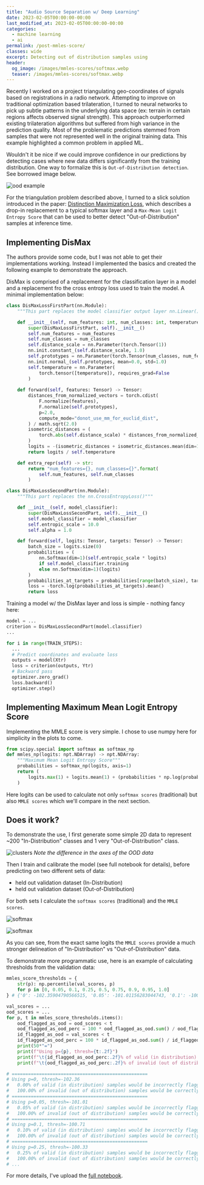 ```yaml
---
title: "Audio Source Separation w/ Deep Learning"
date: 2023-02-05T00:00:00-00:00
last_modified_at: 2023-02-05T00:00:00-00:00
categories:
  - machine learning
  - ai
permalink: /post-mmles-score/
classes: wide
excerpt: Detecting out of distribution samples using  
header:
  og_image: /images/mmles-scores/softmax.webp
  teaser: /images/mmles-scores/softmax.webp
---
```


Recently I worked on a project triangulating geo-coordinates of signals based on registrations in a radio network. Attempting to improve on traditional optimization based trilateration, I turned to neural networks to pick up subtle patterns in the underlying data space (ex: terrain in certain regions affects observed signal strength). This approach outperformed existing trilateration algorithms but suffered from high variance in the prediction quality. Most of the problematic predictions stemmed from samples that were not represented well in the original training data. This example highlighted a common problem in applied ML.

Wouldn't it be nice if we could improve confidence in our predictions by detecting cases where new data differs significantly from the training distribution. One way to formalize this is `Out-of-Distribution detection`. See borrowed image below.

![ood example](https://raw.githubusercontent.com/dlmacedo/robust-deep-learning/e7debdd54e6f38c692913d34a99d466a8c294eff/assets/rdl.png)

For the triangulation problem described above, I turned to a slick solution introduced in the paper: [Distinction Maximization Loss](https://arxiv.org/abs/2205.05874), which describes a drop-in replacement to a typical softmax layer and a `Max-Mean Logit Entropy Score` that can be used to better detect "Out-of-Distribution" samples at inference time.

## Implementing DisMax

The authors provide some code, but I was not able to get their implementations working. Instead I implemented the basics and created the following example to demonstrate the approach.

DisMax is comprised of a replacement for the classification layer in a model and a replacement fro the cross entropy loss used to train the model. A minimal implementation below:

```py
class DisMaxLossFirstPart(nn.Module):
    """This part replaces the model classifier output layer nn.Linear()."""

    def __init__(self, num_features: int, num_classes: int, temperature: float = 1.0):
        super(DisMaxLossFirstPart, self).__init__()
        self.num_features = num_features
        self.num_classes = num_classes
        self.distance_scale = nn.Parameter(torch.Tensor(1))
        nn.init.constant_(self.distance_scale, 1.0)
        self.prototypes = nn.Parameter(torch.Tensor(num_classes, num_features))
        nn.init.normal_(self.prototypes, mean=0.0, std=1.0)
        self.temperature = nn.Parameter(
            torch.tensor([temperature]), requires_grad=False
        )
    
    def forward(self, features: Tensor) -> Tensor:
        distances_from_normalized_vectors = torch.cdist(
            F.normalize(features),
            F.normalize(self.prototypes),
            p=2.0,
            compute_mode="donot_use_mm_for_euclid_dist",
        ) / math.sqrt(2.0)
        isometric_distances = (
            torch.abs(self.distance_scale) * distances_from_normalized_vectors
        )
        logits = -(isometric_distances + isometric_distances.mean(dim=1, keepdim=True))
        return logits / self.temperature

    def extra_repr(self) -> str:
        return "num_features={}, num_classes={}".format(
            self.num_features, self.num_classes
        )

class DisMaxLossSecondPart(nn.Module):
    """This part replaces the nn.CrossEntropyLoss()"""

    def __init__(self, model_classifier):
        super(DisMaxLossSecondPart, self).__init__()
        self.model_classifier = model_classifier
        self.entropic_scale = 10.0
        self.alpha = 1.0

    def forward(self, logits: Tensor, targets: Tensor) -> Tensor:
        batch_size = logits.size(0)
        probabilities = (
            nn.Softmax(dim=1)(self.entropic_scale * logits)
            if self.model_classifier.training
            else nn.Softmax(dim=1)(logits)
        )
        probabilities_at_targets = probabilities[range(batch_size), targets]
        loss = -torch.log(probabilities_at_targets).mean()
        return loss
```

Training a model w/ the DisMax layer and loss is simple - nothing fancy here:

```py
model = ...
criterion = DisMaxLossSecondPart(model.classifier)
...

for i in range(TRAIN_STEPS):
  ...
  # Predict coordinates and evaluate loss
  outputs = model(Xtr)
  loss = criterion(outputs, Ytr)
  # Backward pass
  optimizer.zero_grad()
  loss.backward()
  optimizer.step()
```

## Implementing Maximum Mean Logit Entropy Score

Implementing the MMLE score is very simple. I chose to use numpy here for simplicity in the plots to come.

```py
from scipy.special import softmax as softmax_np
def mmles_np(logits: npt.NDArray) -> npt.NDArray:
    """Maximum Mean Logit Entropy Score"""
    probabilities = softmax_np(logits, axis=1)
    return (
        logits.max(1) + logits.mean(1) + (probabilities * np.log(probabilities)).sum(1)
    )
```

Here logits can be used to calculate not only `softmax scores` (traditional) but also `MMLE scores` which we'll compare in the next section.

## Does it work?

To demonstrate the use, I first generate some simple 2D data to represent ~200 "In-Distribution" classes and 1 very "Out-of-Distribution" class.

![clusters](/images/mmles-scores/clusters.webp)
*Note the difference in the axes of the OOD data*

Then I train and calibrate the model (see full notebook for details), before predicting on two different sets of data:

- held out validation dataset (In-Distribution) 
- held out validation dataset (Out-of-Distribution) 

For both sets I calculate the `softmax scores` (traditional) and the `MMLE scores`.

![softmax](/images/mmles-scores/softmax.webp)

![softmax](/images/mmles-scores/mmles.webp)

As you can see, from the exact same logits the `MMLE scores` provide a much stronger delineation of "In-Distribution" vs "Out-of-Distribution" data.

To demonstrate more programmatic use, here is an example of calculating thresholds from the validation data:

```py
mmles_score_thresholds = {
    str(p): np.percentile(val_scores, p)
    for p in [0, 0.05, 0.1, 0.25, 0.5, 0.75, 0.9, 0.95, 1.0]
} # {'0': -102.35904790566515, '0.05': -101.01156283044743, '0.1': -100.71284565474099, '0.25': -100.33496655987776, '0.5': -100.13457710062065, '0.75': -100.00017678930712, '0.9': -99.95630884123959, '0.95': -99.93938238309974, '1.0': -99.92696776594504}
```

```py
val_scores = ...
ood_scores = ...
for p, t in mmles_score_thresholds.items():
    ood_flagged_as_ood = ood_scores < t
    ood_flagged_as_ood_perc = 100 * ood_flagged_as_ood.sum() / ood_flagged_as_ood.shape[0]
    id_flagged_as_ood = val_scores < t
    id_flagged_as_ood_perc = 100 * id_flagged_as_ood.sum() / id_flagged_as_ood.shape[0]
    print(50*"=")
    print(f"Using p={p}, thresh={t:.2f}")
    print(f"\t{id_flagged_as_ood_perc:.2f}% of valid (in distribution) samples would be incorrectly flagged as OOD")
    print(f"\t{ood_flagged_as_ood_perc:.2f}% of invalid (out of distribution) samples would be correctly flagged as OOD")

# ==================================================
# Using p=0, thresh=-102.36
# 	0.00% of valid (in distribution) samples would be incorrectly flagged as OOD
# 	100.00% of invalid (out of distribution) samples would be correctly flagged as OOD
# ==================================================
# Using p=0.05, thresh=-101.01
# 	0.05% of valid (in distribution) samples would be incorrectly flagged as OOD
# 	100.00% of invalid (out of distribution) samples would be correctly flagged as OOD
# ==================================================
# Using p=0.1, thresh=-100.71
# 	0.10% of valid (in distribution) samples would be incorrectly flagged as OOD
# 	100.00% of invalid (out of distribution) samples would be correctly flagged as OOD
# ==================================================
# Using p=0.25, thresh=-100.33
# 	0.25% of valid (in distribution) samples would be incorrectly flagged as OOD
# 	100.00% of invalid (out of distribution) samples would be correctly flagged as OOD
# ...
```

For more details, I've upload the [full notebook](https://github.com/dcyoung/ml-triangulation/blob/main/ood_detection.ipynb).